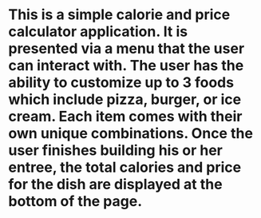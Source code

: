 # This is a simple calorie and price calculator application. It is presented via a menu that the user can interact with. The user has the ability to customize up to 3 foods which include pizza, burger, or ice cream. Each item comes with their own unique combinations. Once the user finishes building his or her entree, the total calories and price for the dish are displayed at the bottom of the page.
